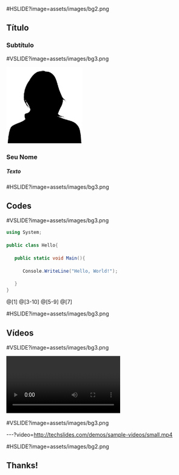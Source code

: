 #HSLIDE?image=assets/images/bg2.png

## <span class="pd-gray">Título</span>
### <span class="pd-gray">Subtítulo</span>

#VSLIDE?image=assets/images/bg3.png
<!---Substitua por sua foto na pasta--->
<img src="assets/images/you.png" alt="You" style="width: 200px;"/>

### <span class="pd-gray">Seu Nome</span>
##### <span class="pd-gray">Texto</span>

#HSLIDE?image=assets/images/bg3.png

## <span class="pd-gray">Codes</span>

#VSLIDE?image=assets/images/bg3.png

```c#
using System;

public class Hello{

   public static void Main(){

      Console.WriteLine("Hello, World!");

   }
}
```
<!---Use isso para highlight no código--->
@[1]
@[3-10]
@[5-9]
@[7]

#HSLIDE?image=assets/images/bg3.png

## <span class="pd-gray">Vídeos</span>

#VSLIDE?image=assets/images/bg3.png

![Video](http://techslides.com/demos/sample-videos/small.mp4)


#VSLIDE?image=assets/images/bg3.png

---?video=http://techslides.com/demos/sample-videos/small.mp4


#HSLIDE?image=assets/images/bg2.png
## <span class="pd-gray">Thanks!</span>


